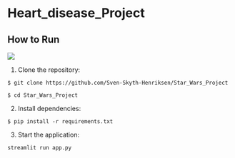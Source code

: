 # Heart_disease_Project

## How to Run

![](https://heystudio.es/wp-content/uploads/2018/04/GLUGGoals%C2%A9hey_00.jpg)

1. Clone the repository:

```
$ git clone https://github.com/Sven-Skyth-Henriksen/Star_Wars_Project

$ cd Star_Wars_Project
```

2. Install dependencies:

```
$ pip install -r requirements.txt
```

3. Start the application:

```
streamlit run app.py
```
